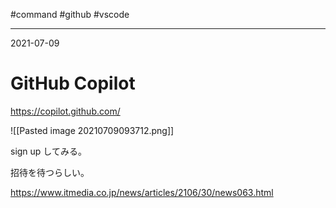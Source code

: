 #command #github #vscode 

---
2021-07-09

# GitHub Copilot

https://copilot.github.com/

![[Pasted image 20210709093712.png]]

sign up してみる。

招待を待つらしい。

https://www.itmedia.co.jp/news/articles/2106/30/news063.html

